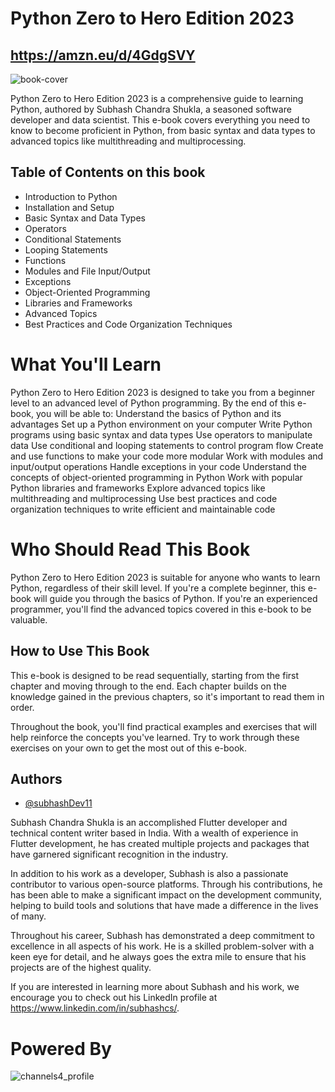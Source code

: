 
# Python Zero to Hero Edition 2023

## https://amzn.eu/d/4GdgSVY

![book-cover](https://user-images.githubusercontent.com/70679949/230531069-2e4cb75f-05b2-4a29-84f4-e213f205447b.jpg)

Python Zero to Hero Edition 2023 is a comprehensive guide to learning Python, authored by Subhash Chandra Shukla, a seasoned software developer and data scientist. This e-book covers everything you need to know to become proficient in Python, from basic syntax and data types to advanced topics like multithreading and multiprocessing.

## Table of Contents on this book
- Introduction to Python
- Installation and Setup
- Basic Syntax and Data Types
- Operators
- Conditional Statements
- Looping Statements
- Functions
- Modules and File Input/Output
- Exceptions
- Object-Oriented Programming
- Libraries and Frameworks
- Advanced Topics
- Best Practices and Code Organization Techniques

# What You'll Learn
Python Zero to Hero Edition 2023 is designed to take you from a beginner level to an advanced level of Python programming. By the end of this e-book, you will be able to:
Understand the basics of Python and its advantages
Set up a Python environment on your computer
Write Python programs using basic syntax and data types
Use operators to manipulate data
Use conditional and looping statements to control program flow
Create and use functions to make your code more modular
Work with modules and input/output operations
Handle exceptions in your code
Understand the concepts of object-oriented programming in Python
Work with popular Python libraries and frameworks
Explore advanced topics like multithreading and multiprocessing
Use best practices and code organization techniques to write efficient and maintainable code

# Who Should Read This Book
Python Zero to Hero Edition 2023 is suitable for anyone who wants to learn Python, regardless of their skill level. If you're a complete beginner, this e-book will guide you through the basics of Python. If you're an experienced programmer, you'll find the advanced topics covered in this e-book to be valuable.

## How to Use This Book
This e-book is designed to be read sequentially, starting from the first chapter and moving through to the end. Each chapter builds on the knowledge gained in the previous chapters, so it's important to read them in order.

Throughout the book, you'll find practical examples and exercises that will help reinforce the concepts you've learned. Try to work through these exercises on your own to get the most out of this e-book.


## Authors

- [@subhashDev11](https://www.github.com/subhashDev11)

Subhash Chandra Shukla is an accomplished Flutter developer and technical content writer based in India. With a wealth of experience in Flutter development, he has created multiple projects and packages that have garnered significant recognition in the industry.

In addition to his work as a developer, Subhash is also a passionate contributor to various open-source platforms. Through his contributions, he has been able to make a significant impact on the development community, helping to build tools and solutions that have made a difference in the lives of many.

Throughout his career, Subhash has demonstrated a deep commitment to excellence in all aspects of his work. He is a skilled problem-solver with a keen eye for detail, and he always goes the extra mile to ensure that his projects are of the highest quality.

If you are interested in learning more about Subhash and his work, we encourage you to check out his LinkedIn profile at 
https://www.linkedin.com/in/subhashcs/.

# Powered By
![channels4_profile](https://user-images.githubusercontent.com/70679949/230531271-7c3de5a4-8dff-4f4f-8cec-05182c275b8b.jpg)
